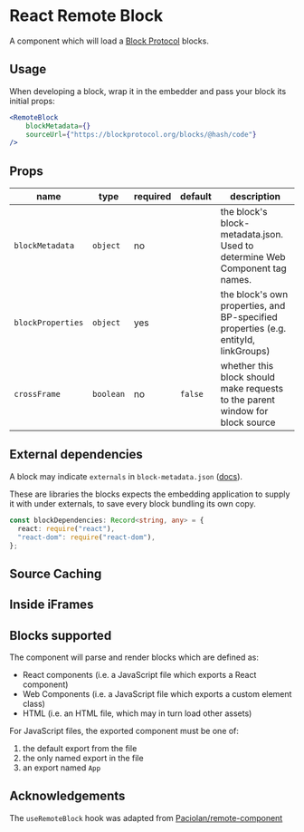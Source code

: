 # React Remote Block

A component which will load a [Block Protocol](https://blockprotocol.org) blocks.

## Usage

When developing a block, wrap it in the embedder and pass your block its initial props:

```jsx
<RemoteBlock
    blockMetadata={}
    sourceUrl={"https://blockprotocol.org/blocks/@hash/code"}
/>
```

## Props

| name              | type      | required | default | description                                                                         |
| ----------------- | --------- | -------- | ------- | ----------------------------------------------------------------------------------- |
| `blockMetadata`   | `object`  | no       |         | the block's block-metadata.json. Used to determine Web Component tag names.         |
| `blockProperties` | `object`  | yes      |         | the block's own properties, and BP-specified properties (e.g. entityId, linkGroups) |
| `crossFrame`      | `boolean` | no       | `false` | whether this block should make requests to the parent window for block source       |

## External dependencies

A block may indicate `externals` in `block-metadata.json` ([docs](https://blockprotocol.org/spec/block-types)).

These are libraries the blocks expects the embedding application to supply it with under externals,
to save every block bundling its own copy.

```typescript
const blockDependencies: Record<string, any> = {
  react: require("react"),
  "react-dom": require("react-dom"),
};
```

## Source Caching

## Inside iFrames

## Blocks supported

The component will parse and render blocks which are defined as:

- React components (i.e. a JavaScript file which exports a React component)
- Web Components (i.e. a JavaScript file which exports a custom element class)
- HTML (i.e. an HTML file, which may in turn load other assets)

For JavaScript files, the exported component must be one of:

1.  the default export from the file
2.  the only named export in the file
3.  an export named `App`

## Acknowledgements

The `useRemoteBlock` hook was adapted from [Paciolan/remote-component](https://github.com/Paciolan/remote-component)
